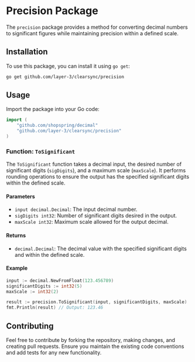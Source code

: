 # Precision Package

The `precision` package provides a method for converting decimal numbers to significant figures while maintaining precision within a defined scale.

## Installation

To use this package, you can install it using `go get`:

```bash
go get github.com/layer-3/clearsync/precision
```

## Usage

Import the package into your Go code:

```go
import (
	"github.com/shopspring/decimal"
	"github.com/layer-3/clearsync/precision"
)
```

### Function: `ToSignificant`

The `ToSignificant` function takes a decimal input, the desired number of significant digits (`sigDigits`), and a maximum scale (`maxScale`).
It performs rounding operations to ensure the output has the specified significant digits within the defined scale.

#### Parameters

- `input decimal.Decimal`: The input decimal number.
- `sigDigits int32`: Number of significant digits desired in the output.
- `maxScale int32`: Maximum scale allowed for the output decimal.

#### Returns

- `decimal.Decimal`: The decimal value with the specified significant digits and within the defined scale.

#### Example

```go
input := decimal.NewFromFloat(123.456789)
significantDigits := int32(5)
maxScale := int32(2)

result := precision.ToSignificant(input, significantDigits, maxScale)
fmt.Println(result) // Output: 123.46
```

## Contributing

Feel free to contribute by forking the repository, making changes, and creating pull requests. Ensure you maintain the existing code conventions and add tests for any new functionality.
